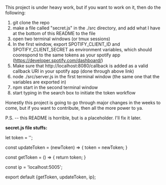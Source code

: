 This project is under heavy work, but if you want to work on it, then do the following:

1. git clone the repo
2. make a file called "secret.js" in the ./src directory, and add what I have at the bottom of this README to the file
3. open two terminal windows (or tmux sessions)
4. In the first window, export SPOTIFY_CLIENT_ID and SPOTIFY_CLIENT_SECRET as environment variables, which should coorespond to the same tokens as your spotify app (https://developer.spotify.com/dashboard/)
5. Make sure that http://localhost:8080/callback is added as a valid callback URI in your spotify app (done through above link)
6. node ./src/server.js in the first terminal window (the same one that the variables are exported in)
7. npm start in the second terminal window
8. start typing in the search box to initiate the token workflow

Honestly this project is going to go through major changes in the weeks to come, but if you want to contribute, then all the more power to ya.

P.S. -- this README is horrible, but is a placeholder. I'll fix it later.


**secret.js file stuffs:**

let token = '';

const updateToken = (newToken) => {
    token = newToken;
}

const getToken = () => {
    return token;
}

const ip = 'localhost:5005';

export default {getToken, updateToken, ip};